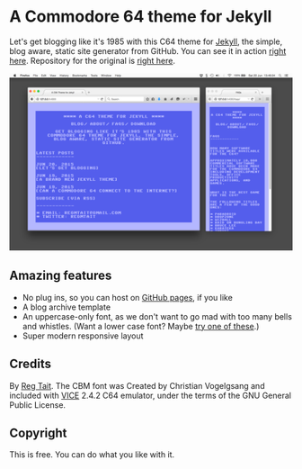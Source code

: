 # A Commodore 64 theme for Jekyll

Let's get blogging like it's 1985 with this C64 theme for [Jekyll](http://jekyllrb.com), the simple, blog aware, static site generator from GitHub. You can see it in action <a href="http://regmtait.github.io/c64jekyll/">right here</a>.  Repository for the original is <a href="https://github.com/regmtait/c64jekyll">right here</a>.

![Screenshot of C64 theme for Jeykll](images/screenshot-duo.png)

## Amazing features

* No plug ins, so you can host on [GitHub pages](https://pages.github.com/), if you like
* A blog archive template
* An uppercase-only font, as we don't want to go mad with too many bells and whistles. (Want a lower case font? Maybe [try one of these](http://style64.org/c64-truetype).)
* Super modern responsive layout

## Credits

By [Reg Tait](http://regmtait.co.uk). The CBM font was Created by Christian Vogelgsang and included with [VICE](http://sourceforge.net/projects/vice-emu/) 2.4.2 C64 emulator, under the terms of the GNU General Public License.

## Copyright

This is free. You can do what you like with it.
